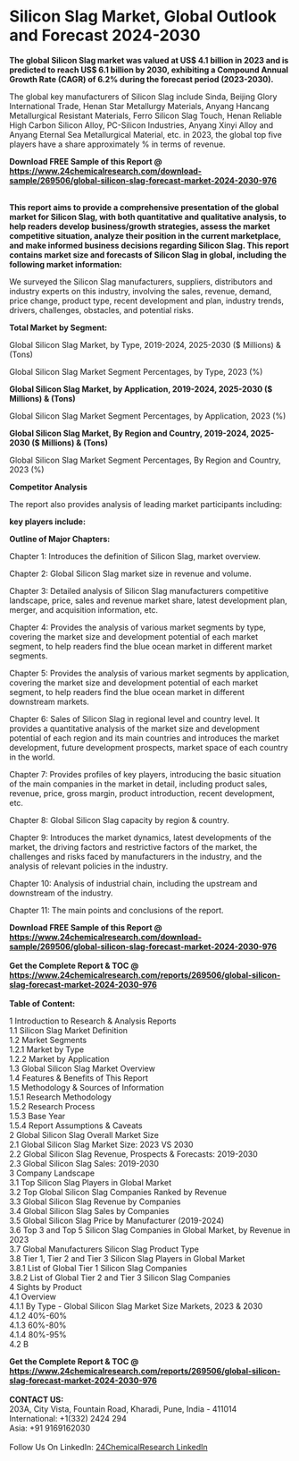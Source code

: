 <h1>Silicon Slag Market, Global Outlook and Forecast 2024-2030</h1><p><strong>The global Silicon Slag market was valued at US$ 4.1 billion in 2023 and is predicted to reach US$ 6.1 billion by 2030, exhibiting a Compound Annual Growth Rate (CAGR) of 6.2% during the forecast period (2023-2030).</strong></p><p>
</p><p>The global key manufacturers of Silicon Slag include Sinda, Beijing Glory International Trade, Henan Star Metallurgy Materials, Anyang Hancang Metallurgical Resistant Materials, Ferro Silicon Slag Touch, Henan Reliable High Carbon Silicon Alloy, PC-Silicon Industries, Anyang Xinyi Alloy and Anyang Eternal Sea Metallurgical Material, etc. in 2023, the global top five players have a share approximately % in terms of revenue.</p><div><b>Download FREE Sample of this Report @ 
            <a href="https://www.24chemicalresearch.com/download-sample/269506/global-silicon-slag-forecast-market-2024-2030-976">
            https://www.24chemicalresearch.com/download-sample/269506/global-silicon-slag-forecast-market-2024-2030-976</a></b></div><br><p>
<strong>This report aims to provide a comprehensive presentation of the global market for Silicon Slag, with both quantitative and qualitative analysis, to help readers develop business/growth strategies, assess the market competitive situation, analyze their position in the current marketplace, and make informed business decisions regarding Silicon Slag. This report contains market size and forecasts of Silicon Slag in global, including the following market information:</strong></p><p>
</p><p>
</p><p>We surveyed the Silicon Slag manufacturers, suppliers, distributors and industry experts on this industry, involving the sales, revenue, demand, price change, product type, recent development and plan, industry trends, drivers, challenges, obstacles, and potential risks.</p><p>
<strong>Total Market by Segment:</strong></p><p>
Global Silicon Slag Market, by Type, 2019-2024, 2025-2030 ($ Millions) &amp; (Tons)</p><p>
Global Silicon Slag Market Segment Percentages, by Type, 2023 (%)</p><p>
</p><p>
</p><p><strong>Global Silicon Slag Market, by Application, 2019-2024, 2025-2030 ($ Millions) &amp; (Tons)</strong></p><p>
Global Silicon Slag Market Segment Percentages, by Application, 2023 (%)</p><p>
</p><p>
</p><p><strong>Global Silicon Slag Market, By Region and Country, 2019-2024, 2025-2030 ($ Millions) &amp; (Tons)</strong></p><p>
Global Silicon Slag Market Segment Percentages, By Region and Country, 2023 (%)</p><p>
</p><p>
</p><p><strong>Competitor Analysis</strong></p><p>
The report also provides analysis of leading market participants including:</p><p>
</p><p>
<strong>key players include:</strong></p><p>
</p><p>
</p><p><strong>Outline of Major Chapters:</strong></p><p>
Chapter 1: Introduces the definition of Silicon Slag, market overview.</p><p>
Chapter 2: Global Silicon Slag market size in revenue and volume.</p><p>
Chapter 3: Detailed analysis of Silicon Slag manufacturers competitive landscape, price, sales and revenue market share, latest development plan, merger, and acquisition information, etc.</p><p>
Chapter 4: Provides the analysis of various market segments by type, covering the market size and development potential of each market segment, to help readers find the blue ocean market in different market segments.</p><p>
Chapter 5: Provides the analysis of various market segments by application, covering the market size and development potential of each market segment, to help readers find the blue ocean market in different downstream markets.</p><p>
Chapter 6: Sales of Silicon Slag in regional level and country level. It provides a quantitative analysis of the market size and development potential of each region and its main countries and introduces the market development, future development prospects, market space of each country in the world.</p><p>
Chapter 7: Provides profiles of key players, introducing the basic situation of the main companies in the market in detail, including product sales, revenue, price, gross margin, product introduction, recent development, etc.</p><p>
Chapter 8: Global Silicon Slag capacity by region &amp; country.</p><p>
Chapter 9: Introduces the market dynamics, latest developments of the market, the driving factors and restrictive factors of the market, the challenges and risks faced by manufacturers in the industry, and the analysis of relevant policies in the industry.</p><p>
Chapter 10: Analysis of industrial chain, including the upstream and downstream of the industry.</p><p>
Chapter 11: The main points and conclusions of the report.</p><div><b>Download FREE Sample of this Report @ 
            <a href="https://www.24chemicalresearch.com/download-sample/269506/global-silicon-slag-forecast-market-2024-2030-976">
            https://www.24chemicalresearch.com/download-sample/269506/global-silicon-slag-forecast-market-2024-2030-976</a></b></div><br><div><b>Get the Complete Report & TOC @ 
            <a href="https://www.24chemicalresearch.com/reports/269506/global-silicon-slag-forecast-market-2024-2030-976">
            https://www.24chemicalresearch.com/reports/269506/global-silicon-slag-forecast-market-2024-2030-976</a></b></div><br>
            <b>Table of Content:</b><p>1 Introduction to Research & Analysis Reports<br />
    1.1 Silicon Slag Market Definition<br />
    1.2 Market Segments<br />
        1.2.1 Market by Type<br />
        1.2.2 Market by Application<br />
    1.3 Global Silicon Slag Market Overview<br />
    1.4 Features & Benefits of This Report<br />
    1.5 Methodology & Sources of Information<br />
        1.5.1 Research Methodology<br />
        1.5.2 Research Process<br />
        1.5.3 Base Year<br />
        1.5.4 Report Assumptions & Caveats<br />
2 Global Silicon Slag Overall Market Size<br />
    2.1 Global Silicon Slag Market Size: 2023 VS 2030<br />
    2.2 Global Silicon Slag Revenue, Prospects & Forecasts: 2019-2030<br />
    2.3 Global Silicon Slag Sales: 2019-2030<br />
3 Company Landscape<br />
    3.1 Top Silicon Slag Players in Global Market<br />
    3.2 Top Global Silicon Slag Companies Ranked by Revenue<br />
    3.3 Global Silicon Slag Revenue by Companies<br />
    3.4 Global Silicon Slag Sales by Companies<br />
    3.5 Global Silicon Slag Price by Manufacturer (2019-2024)<br />
    3.6 Top 3 and Top 5 Silicon Slag Companies in Global Market, by Revenue in 2023<br />
    3.7 Global Manufacturers Silicon Slag Product Type<br />
    3.8 Tier 1, Tier 2 and Tier 3 Silicon Slag Players in Global Market<br />
        3.8.1 List of Global Tier 1 Silicon Slag Companies<br />
        3.8.2 List of Global Tier 2 and Tier 3 Silicon Slag Companies<br />
4 Sights by Product<br />
    4.1 Overview<br />
        4.1.1 By Type - Global Silicon Slag Market Size Markets, 2023 & 2030<br />
        4.1.2 40%-60%<br />
        4.1.3 60%-80%<br />
        4.1.4 80%-95%<br />
    4.2 B</p><div><b>Get the Complete Report & TOC @ 
            <a href="https://www.24chemicalresearch.com/reports/269506/global-silicon-slag-forecast-market-2024-2030-976">
            https://www.24chemicalresearch.com/reports/269506/global-silicon-slag-forecast-market-2024-2030-976</a></b></div><br><b>CONTACT US:</b><br>
            203A, City Vista, Fountain Road, Kharadi, Pune, India - 411014<br>
            International: +1(332) 2424 294<br>
            Asia: +91 9169162030 <br><br>
            Follow Us On LinkedIn: <a href="https://www.linkedin.com/company/24chemicalresearch/">24ChemicalResearch LinkedIn</a>